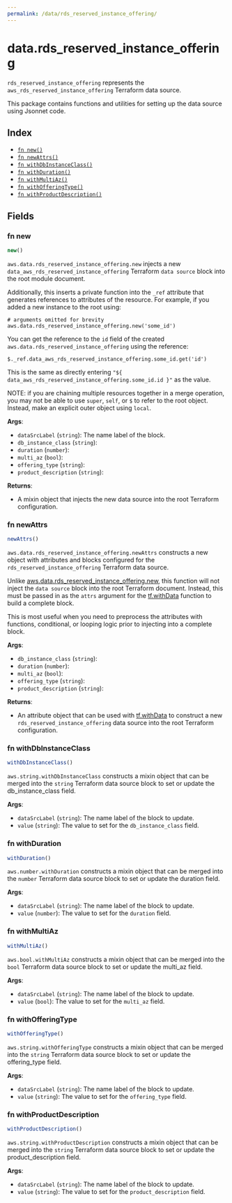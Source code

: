 ```yaml
---
permalink: /data/rds_reserved_instance_offering/
---
```


# data.rds_reserved_instance_offering

`rds_reserved_instance_offering` represents the `aws_rds_reserved_instance_offering` Terraform data source.



This package contains functions and utilities for setting up the data source using Jsonnet code.


## Index

* [`fn new()`](#fn-new)
* [`fn newAttrs()`](#fn-newattrs)
* [`fn withDbInstanceClass()`](#fn-withdbinstanceclass)
* [`fn withDuration()`](#fn-withduration)
* [`fn withMultiAz()`](#fn-withmultiaz)
* [`fn withOfferingType()`](#fn-withofferingtype)
* [`fn withProductDescription()`](#fn-withproductdescription)

## Fields

### fn new

```ts
new()
```


`aws.data.rds_reserved_instance_offering.new` injects a new `data_aws_rds_reserved_instance_offering` Terraform `data source`
block into the root module document.

Additionally, this inserts a private function into the `_ref` attribute that generates references to attributes of the
resource. For example, if you added a new instance to the root using:

    # arguments omitted for brevity
    aws.data.rds_reserved_instance_offering.new('some_id')

You can get the reference to the `id` field of the created `aws.data.rds_reserved_instance_offering` using the reference:

    $._ref.data_aws_rds_reserved_instance_offering.some_id.get('id')

This is the same as directly entering `"${ data_aws_rds_reserved_instance_offering.some_id.id }"` as the value.

NOTE: if you are chaining multiple resources together in a merge operation, you may not be able to use `super`, `self`,
or `$` to refer to the root object. Instead, make an explicit outer object using `local`.

**Args**:
  - `dataSrcLabel` (`string`): The name label of the block.
  - `db_instance_class` (`string`): 
  - `duration` (`number`): 
  - `multi_az` (`bool`): 
  - `offering_type` (`string`): 
  - `product_description` (`string`): 

**Returns**:
- A mixin object that injects the new data source into the root Terraform configuration.


### fn newAttrs

```ts
newAttrs()
```


`aws.data.rds_reserved_instance_offering.newAttrs` constructs a new object with attributes and blocks configured for the `rds_reserved_instance_offering`
Terraform data source.

Unlike [aws.data.rds_reserved_instance_offering.new](#fn-new), this function will not inject the `data source`
block into the root Terraform document. Instead, this must be passed in as the `attrs` argument for the
[tf.withData](https://github.com/tf-libsonnet/core/tree/main/docs#fn-withdata) function to build a complete block.

This is most useful when you need to preprocess the attributes with functions, conditional, or looping logic prior to
injecting into a complete block.

**Args**:
  - `db_instance_class` (`string`): 
  - `duration` (`number`): 
  - `multi_az` (`bool`): 
  - `offering_type` (`string`): 
  - `product_description` (`string`): 

**Returns**:
  - An attribute object that can be used with [tf.withData](https://github.com/tf-libsonnet/core/tree/main/docs#fn-withdata) to construct a new `rds_reserved_instance_offering` data source into the root Terraform configuration.


### fn withDbInstanceClass

```ts
withDbInstanceClass()
```

`aws.string.withDbInstanceClass` constructs a mixin object that can be merged into the `string`
Terraform data source block to set or update the db_instance_class field.



**Args**:
  - `dataSrcLabel` (`string`): The name label of the block to update.
  - `value` (`string`): The value to set for the `db_instance_class` field.


### fn withDuration

```ts
withDuration()
```

`aws.number.withDuration` constructs a mixin object that can be merged into the `number`
Terraform data source block to set or update the duration field.



**Args**:
  - `dataSrcLabel` (`string`): The name label of the block to update.
  - `value` (`number`): The value to set for the `duration` field.


### fn withMultiAz

```ts
withMultiAz()
```

`aws.bool.withMultiAz` constructs a mixin object that can be merged into the `bool`
Terraform data source block to set or update the multi_az field.



**Args**:
  - `dataSrcLabel` (`string`): The name label of the block to update.
  - `value` (`bool`): The value to set for the `multi_az` field.


### fn withOfferingType

```ts
withOfferingType()
```

`aws.string.withOfferingType` constructs a mixin object that can be merged into the `string`
Terraform data source block to set or update the offering_type field.



**Args**:
  - `dataSrcLabel` (`string`): The name label of the block to update.
  - `value` (`string`): The value to set for the `offering_type` field.


### fn withProductDescription

```ts
withProductDescription()
```

`aws.string.withProductDescription` constructs a mixin object that can be merged into the `string`
Terraform data source block to set or update the product_description field.



**Args**:
  - `dataSrcLabel` (`string`): The name label of the block to update.
  - `value` (`string`): The value to set for the `product_description` field.

